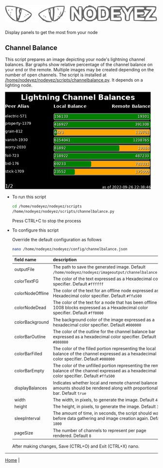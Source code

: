 # ![Nodeyez](../images/nodeyez.svg)
Display panels to get the most from your node

## Channel Balance

This script prepares an image depicting your node's lightning channel balances.
Bar graphs show relative percentage of the channel balance on your end or the
remote. Multiple images may be created depending on the number of open channels.
The script is installed at [/home/nodeyez/nodeyez/scripts/channelbalance.py](../scripts/channelbalance.py).
It depends on a lighting node.

![sample image of channel balance](../images/channelbalance.png)


* To run this script

   ```sh
   cd /home/nodeyez/nodeyez/scripts
   /home/nodeyez/nodeyez/scripts/channelbalance.py
   ```

   Press CTRL+C to stop the process

* To configure this script

   Override the default configuration as follows

   ```sh
   nano /home/nodeyez/nodeyez/config/channelbalance.json
   ```

   | field name | description |
   | --- | --- |
   | outputFile | The path to save the generated image. Default `/home/nodeyez/nodeyez/imageoutput/channelbalance.png` |
   | colorTextFG | The color of the text expressed as a Hexadecimal color specifier. Default `#ffffff` |
   | colorNodeOffline | The color of the text for an offline node expressed as a Hexadecimal color specifier. Default `#ffa500` |
   | colorNodeDead | The color of the text for a node that has been offline for 1008 blocks expressed as a Hexadecimal color specifier. Default `#ff0000` |
   | colorBackground | The background color of the image expressed as a hexadecimal color specifier. Default `#000000` |
   | colorBarOutline | The color of the outline for the channel balance bar expressed as a hexadecimal color specifier. Default `#808080` |
   | colorBarFilled | The color of the filled portion representing the local balance of the channel expressed as a hexadecimal color specifier. Default `#008000` |
   | colorBarEmpty | The color of the unfilled portion representing the remote balance of the channel expressed as a hexadecimal color specifier. Default `#ffa500` |
   | displayBalances | Indicates whether local and remote channel balance amounts should be rendered along with proportional bar. Default `true` |
   | width | The width, in pixels, to generate the image. Default `480` |
   | height | The height, in pixels, to generate the image. Default `320` |
   | sleepInterval | The amount of time, in seconds, the script should wait before data gathering and image creation again. Default `1800` |
   | pageSize | The number of channels to represent per page rendered. Default `8` |

   After making changes, Save (CTRL+O) and Exit (CTRL+X) nano.

---

[Home](../README.md) | 

